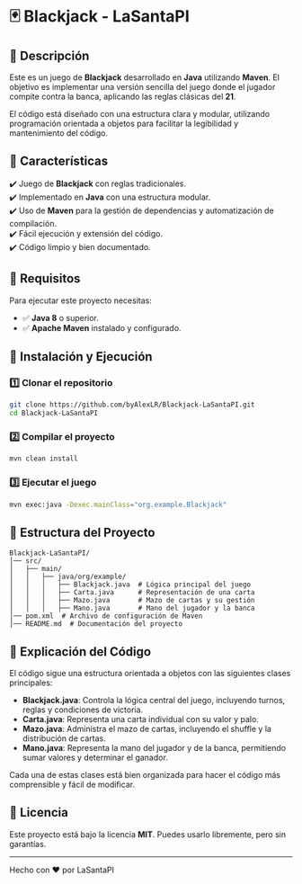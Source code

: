 # 🃏 Blackjack - LaSantaPI

## 📌 Descripción
Este es un juego de **Blackjack** desarrollado en **Java** utilizando **Maven**. El objetivo es implementar una versión sencilla del juego donde el jugador compite contra la banca, aplicando las reglas clásicas del **21**.

El código está diseñado con una estructura clara y modular, utilizando programación orientada a objetos para facilitar la legibilidad y mantenimiento del código.

## 🎯 Características
✔️ Juego de **Blackjack** con reglas tradicionales.<br>
✔️ Implementado en **Java** con una estructura modular.<br>
✔️ Uso de **Maven** para la gestión de dependencias y automatización de compilación.<br>
✔️ Fácil ejecución y extensión del código.<br>
✔️ Código limpio y bien documentado.<br>

## 🔧 Requisitos
Para ejecutar este proyecto necesitas:
- ✅ **Java 8** o superior.
- ✅ **Apache Maven** instalado y configurado.

## 🚀 Instalación y Ejecución
### 1️⃣ Clonar el repositorio
```sh
git clone https://github.com/byAlexLR/Blackjack-LaSantaPI.git
cd Blackjack-LaSantaPI
```

### 2️⃣ Compilar el proyecto
```sh
mvn clean install
```

### 3️⃣ Ejecutar el juego
```sh
mvn exec:java -Dexec.mainClass="org.example.Blackjack"
```

## 📂 Estructura del Proyecto
```
Blackjack-LaSantaPI/
│── src/
│   ├── main/
│   │   ├── java/org/example/
│   │   │   ├── Blackjack.java  # Lógica principal del juego
│   │   │   ├── Carta.java      # Representación de una carta
│   │   │   ├── Mazo.java       # Mazo de cartas y su gestión
│   │   │   ├── Mano.java       # Mano del jugador y la banca
│── pom.xml  # Archivo de configuración de Maven
│── README.md  # Documentación del proyecto
```

## 📜 Explicación del Código
El código sigue una estructura orientada a objetos con las siguientes clases principales:

- **Blackjack.java**: Controla la lógica central del juego, incluyendo turnos, reglas y condiciones de victoria.
- **Carta.java**: Representa una carta individual con su valor y palo.
- **Mazo.java**: Administra el mazo de cartas, incluyendo el shuffle y la distribución de cartas.
- **Mano.java**: Representa la mano del jugador y de la banca, permitiendo sumar valores y determinar el ganador.

Cada una de estas clases está bien organizada para hacer el código más comprensible y fácil de modificar.

## 📄 Licencia
Este proyecto está bajo la licencia **MIT**. Puedes usarlo libremente, pero sin garantías.

---
Hecho con ❤️ por LaSantaPI

